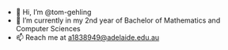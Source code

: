 - 👋 Hi, I’m @tom-gehling
- 🌱 I’m currently in my 2nd year of Bachelor of Mathematics and Computer Sciences
- 📫 Reach me at a1838949@adelaide.edu.au 

<!---
tom-gehling/tom-gehling is a ✨ special ✨ repository because its `README.md` (this file) appears on your GitHub profile.
You can click the Preview link to take a look at your changes.
--->
